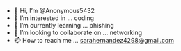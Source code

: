 - 👋 Hi, I’m @Anonymous5432
- 👀 I’m interested in ... coding
- 🌱 I’m currently learning ... phishing
- 💞️ I’m looking to collaborate on ... networking
- 📫 How to reach me ... sarahernandez4298@gmail.com

<!---
Anonymous5432/Anonymous5432 is a ✨ special ✨ repository because its `README.md` (this file) appears on your GitHub profile.
You can click the Preview link to take a look at your changes.
--->
